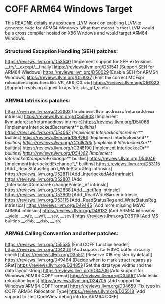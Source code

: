 # COFF ARM64 Windows Target

This README details my upstream LLVM work on enabling LLVM to generate code for ARM64 Windows.
What that means is that LLVM would be a cross compiler hosted on X86 Windows and would target ARM64 Windows.

### Structured Exception Handling (SEH) patches:
https://reviews.llvm.org/D53540  [Implement support for SEH extensions __try/__except/__finally]
https://reviews.llvm.org/D53541  [Support SEH for ARM64 Windows]
https://reviews.llvm.org/D50029	 [Enable SEH for ARM64 Windows]
https://reviews.llvm.org/D56037  [Emit the correct MCExpr relocations specifiers like VK_ABS_G0, etc]
https://reviews.llvm.org/D56029  [Support resolving signed fixups for :abs_g0_s: etc.]

### ARM64 Intrinsics patches:
https://reviews.llvm.org/D53962	   [Implement llvm.addressofreturnaddress intrinsic]
https://reviews.llvm.org/rC345808  [Implement llvm.addressofreturnaddress intrinsic]
https://reviews.llvm.org/D54068    [Implement InterlockedDecrement*_* builtins]
https://reviews.llvm.org/D54067	   [Implement InterlockedIncrement*_* builtins]
https://reviews.llvm.org/D54066	   [Implement InterlockedAnd*_* builtins]
https://reviews.llvm.org/rC346205  [Implement InterlockedXor*_* builtins]
https://reviews.llvm.org/rC346190  [Implement InterlockedOr*_* builtins]
https://reviews.llvm.org/D54062	   [Implement InterlockedCompareExchange*_* builtins]
https://reviews.llvm.org/D54046	   [Implement InterlockedExchange*_* builtins]
https://reviews.llvm.org/D53115	   [Add _ReadStatusReg and_WriteStatusReg intrinsics]
https://reviews.llvm.org/D52811	   [Add _InterlockedAdd intrinsic]
https://reviews.llvm.org/D52807	   [Add _InterlockedCompareExchangePointer_nf intrinsic]
https://reviews.llvm.org/D52838	   [Add __getReg intrinsic]
https://reviews.llvm.org/D52809	   [Add _ReadWriteBarrier intrinsic]
https://reviews.llvm.org/D53115	   [Add _ReadStatusReg and_WriteStatusReg intrinsics]
https://reviews.llvm.org/D49445	   [Add more missing MSVC ARM64 intrinsics]
https://reviews.llvm.org/D48132	   [Add ARM64 intrinsics: __yield, __wfe, __wfi, __sev, __sevl]
https://reviews.llvm.org/D36110	   [Add MS builtins __dmb, __dsb, __isb]

### ARM64 Calling Convention and other patches:
https://reviews.llvm.org/D55535	 [Emit COFF function header]
https://reviews.llvm.org/D54248	 [Add support for MSVC buffer security check]
https://reviews.llvm.org/D35531	 [Reserve X18 register by default]
https://reviews.llvm.org/D49464	 [Decide when to mark struct returns as SRet]
https://reviews.llvm.org/D34859	 [Set the data type widths and the data layout string]
https://reviews.llvm.org/D34706	 [Add support for Windows ARM64 COFF format]
https://reviews.llvm.org/D34857	 [Add initial relocation types]
https://reviews.llvm.org/D34705	 [Add support for Windows ARM64 COFF format]
https://reviews.llvm.org/D34659	 [Fix typo in COFF ARM64 Relocation Type]
https://reviews.llvm.org/D35518  [Add support to emit CodeView debug info for ARM64 COFF]
